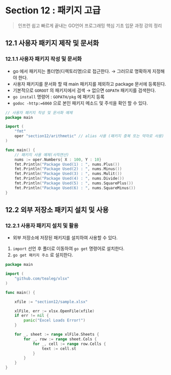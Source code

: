 # Section 12 : 패키지 고급

> 인프런 쉽고 빠르게 끝내는 GO언어 프로그래밍 핵심 기초 입문 과정 강의 정리 

## 12.1 사용자 패키지 제작 및 문서화
### 12.1.1 사용자 패키지 작성 및 문서화
- go 에서 패키지는 폴더명(디렉토리명)으로 접근한다. → 그러므로 명확하게 지정해야 한다.
- 사용자 패키지를 문서화 할 때 main 패키지를 제외하고 package 문서에 등록된다.
- 기본적으로 `GOROOT` 의 패키지에서 검색 → 없으면 `GOPATH` 패키지를 검색한다.
- `go install` 명령어 : `GOPATH/pkg` 에 패키지 등록
- `godoc -http:=6060` 으로 본인 패키지 메소드 및 주석을 확인 할 수 있다.

```go
// 사용자 패키지 작성 및 문서화 예제
package main

import (
	"fmt"
	oper "section12/arithmetic" // alias 사용 (패키지 중복 또는 약자로 사용)
)

func main() {
	// 패키지 사용 예제(사칙연산)
	nums := oper.Numbers{ X : 100, Y : 10}
	fmt.Println("Package Used(1) : ", nums.Plus())
	fmt.Println("Package Used(2) : ", nums.Minus())
	fmt.Println("Package Used(3) : ", nums.Mulit())
	fmt.Println("Package Used(4) : ", nums.Divide())
	fmt.Println("Package Used(5) : ", nums.SquarePlus())
	fmt.Println("Package Used(6) : ", nums.SquareMinus())
}
```

## 12.2 외부 저장소 패키지 설치 및 사용
### 12.2.1 사용자 패키지 설치 및 활용
- 외부 저장소에 저장된 패키지를 설치하여 사용할 수 있다.
1. `import` 선언 후 폴더로 이동하여 `go get` 명령어로 설치한다.
2. `go get 패키지 주소` 로 설치한다.

```go
package main

import (
	"github.com/tealeg/xlsx"
)

func main() {

	xfile := "section12/sample.xlsx"

	xlFile, err := xlsx.OpenFile(xfile)
	if err != nil {
		panic("Excel Loads Error!")
	}

	for _, sheet := range xlFile.Sheets {
		for _, row := range sheet.Cols {
			for _, cell := range row.Cells {
				text := cell.st
			}
		}
	}
}
```
